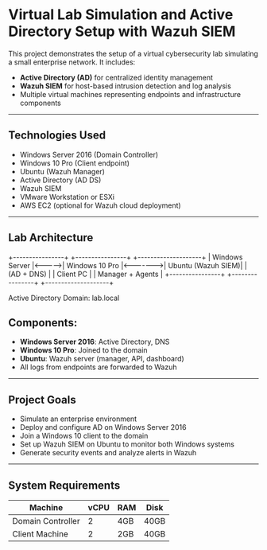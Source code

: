 # Virtual Lab Simulation and Active Directory Setup with Wazuh SIEM

This project demonstrates the setup of a virtual cybersecurity lab simulating a small enterprise network. It includes:

- **Active Directory (AD)** for centralized identity management
- **Wazuh SIEM** for host-based intrusion detection and log analysis
- Multiple virtual machines representing endpoints and infrastructure components

---

## Technologies Used

- Windows Server 2016 (Domain Controller)
- Windows 10 Pro (Client endpoint)
- Ubuntu (Wazuh Manager)
- Active Directory (AD DS)
- Wazuh SIEM
- VMware Workstation or ESXi
- AWS EC2 (optional for Wazuh cloud deployment)

---

## Lab Architecture
+----------------+        +----------------+         +--------------------+
| Windows Server |<----->| Windows 10 Pro |<------->| Ubuntu (Wazuh SIEM)|
|   (AD + DNS)   |        |   Client PC    |         |  Manager + Agents  |
+----------------+        +----------------+         +--------------------+

Active Directory Domain: lab.local

    

## Components:
- **Windows Server 2016**: Active Directory, DNS
- **Windows 10 Pro**: Joined to the domain
- **Ubuntu**: Wazuh server (manager, API, dashboard)
- All logs from endpoints are forwarded to Wazuh

---

## Project Goals

- Simulate an enterprise environment
- Deploy and configure AD on Windows Server 2016
- Join a Windows 10 client to the domain
- Set up Wazuh SIEM on Ubuntu to monitor both Windows systems
- Generate security events and analyze alerts in Wazuh

---

## System Requirements

| Machine         | vCPU | RAM  | Disk  |
|-----------------|------|------|-------|
| Domain Controller | 2    | 4GB  | 40GB  |
| Client Machine    | 2    | 2GB  | 40GB 


